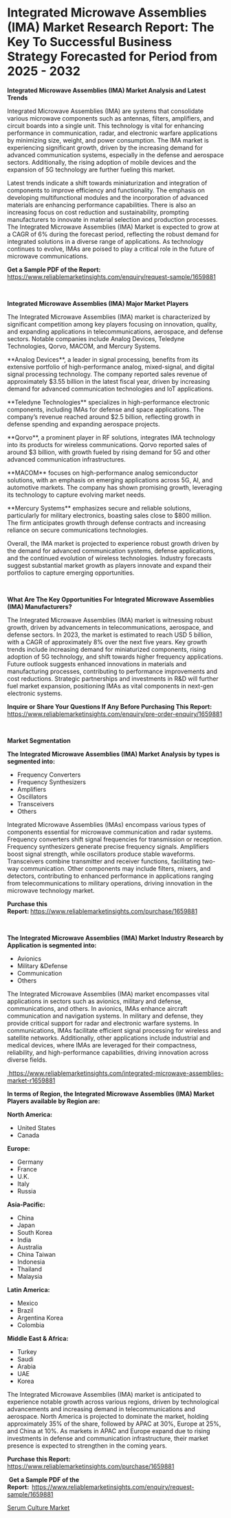 <p><h1>Integrated Microwave Assemblies (IMA) Market Research Report: The Key To Successful Business Strategy Forecasted for Period from 2025 - 2032</h1></p><p><strong>Integrated Microwave Assemblies (IMA) Market Analysis and Latest Trends</strong></p>
<p><p>Integrated Microwave Assemblies (IMA) are systems that consolidate various microwave components such as antennas, filters, amplifiers, and circuit boards into a single unit. This technology is vital for enhancing performance in communication, radar, and electronic warfare applications by minimizing size, weight, and power consumption. The IMA market is experiencing significant growth, driven by the increasing demand for advanced communication systems, especially in the defense and aerospace sectors. Additionally, the rising adoption of mobile devices and the expansion of 5G technology are further fueling this market.</p><p>Latest trends indicate a shift towards miniaturization and integration of components to improve efficiency and functionality. The emphasis on developing multifunctional modules and the incorporation of advanced materials are enhancing performance capabilities. There is also an increasing focus on cost reduction and sustainability, prompting manufacturers to innovate in material selection and production processes. The Integrated Microwave Assemblies (IMA) Market is expected to grow at a CAGR of 6% during the forecast period, reflecting the robust demand for integrated solutions in a diverse range of applications. As technology continues to evolve, IMAs are poised to play a critical role in the future of microwave communications.</p></p>
<p><strong>Get a Sample PDF of the Report:&nbsp;</strong> <a href="https://www.reliablemarketinsights.com/enquiry/request-sample/1659881?utm_campaign=3540&utm_medium=2&utm_source=Github&utm_content=ia&utm_term=29032025&utm_id=integrated-microwave-assemblies-ima">https://www.reliablemarketinsights.com/enquiry/request-sample/1659881</a></p>
<p>&nbsp;</p>
<p><strong>Integrated Microwave Assemblies (IMA) Major Market Players</strong></p>
<p><p>The Integrated Microwave Assemblies (IMA) market is characterized by significant competition among key players focusing on innovation, quality, and expanding applications in telecommunications, aerospace, and defense sectors. Notable companies include Analog Devices, Teledyne Technologies, Qorvo, MACOM, and Mercury Systems.</p><p>**Analog Devices**, a leader in signal processing, benefits from its extensive portfolio of high-performance analog, mixed-signal, and digital signal processing technology. The company reported sales revenue of approximately $3.55 billion in the latest fiscal year, driven by increasing demand for advanced communication technologies and IoT applications.</p><p>**Teledyne Technologies** specializes in high-performance electronic components, including IMAs for defense and space applications. The company’s revenue reached around $2.5 billion, reflecting growth in defense spending and expanding aerospace projects.</p><p>**Qorvo**, a prominent player in RF solutions, integrates IMA technology into its products for wireless communications. Qorvo reported sales of around $3 billion, with growth fueled by rising demand for 5G and other advanced communication infrastructures.</p><p>**MACOM** focuses on high-performance analog semiconductor solutions, with an emphasis on emerging applications across 5G, AI, and automotive markets. The company has shown promising growth, leveraging its technology to capture evolving market needs.</p><p>**Mercury Systems** emphasizes secure and reliable solutions, particularly for military electronics, boasting sales close to $800 million. The firm anticipates growth through defense contracts and increasing reliance on secure communications technologies.</p><p>Overall, the IMA market is projected to experience robust growth driven by the demand for advanced communication systems, defense applications, and the continued evolution of wireless technologies. Industry forecasts suggest substantial market growth as players innovate and expand their portfolios to capture emerging opportunities.</p></p>
<p>&nbsp;</p>
<p><strong>What Are The Key Opportunities For Integrated Microwave Assemblies (IMA) Manufacturers?</strong></p>
<p><p>The Integrated Microwave Assemblies (IMA) market is witnessing robust growth, driven by advancements in telecommunications, aerospace, and defense sectors. In 2023, the market is estimated to reach USD 5 billion, with a CAGR of approximately 8% over the next five years. Key growth trends include increasing demand for miniaturized components, rising adoption of 5G technology, and shift towards higher frequency applications. Future outlook suggests enhanced innovations in materials and manufacturing processes, contributing to performance improvements and cost reductions. Strategic partnerships and investments in R&D will further fuel market expansion, positioning IMAs as vital components in next-gen electronic systems.</p></p>
<p><strong>Inquire or Share Your Questions If Any Before Purchasing This Report:</strong> <a href="https://www.reliablemarketinsights.com/enquiry/pre-order-enquiry/1659881?utm_campaign=3540&utm_medium=2&utm_source=Github&utm_content=ia&utm_term=29032025&utm_id=integrated-microwave-assemblies-ima">https://www.reliablemarketinsights.com/enquiry/pre-order-enquiry/1659881</a></p>
<p>&nbsp;</p>
<p><strong>Market Segmentation</strong></p>
<p><strong>The Integrated Microwave Assemblies (IMA) Market Analysis by types is segmented into:</strong></p>
<p><ul><li>Frequency Converters</li><li>Frequency Synthesizers</li><li>Amplifiers</li><li>Oscillators</li><li>Transceivers</li><li>Others</li></ul></p>
<p><p>Integrated Microwave Assemblies (IMAs) encompass various types of components essential for microwave communication and radar systems. Frequency converters shift signal frequencies for transmission or reception. Frequency synthesizers generate precise frequency signals. Amplifiers boost signal strength, while oscillators produce stable waveforms. Transceivers combine transmitter and receiver functions, facilitating two-way communication. Other components may include filters, mixers, and detectors, contributing to enhanced performance in applications ranging from telecommunications to military operations, driving innovation in the microwave technology market.</p></p>
<p><strong>Purchase this Report:&nbsp;</strong><a href="https://www.reliablemarketinsights.com/purchase/1659881?utm_campaign=3540&utm_medium=2&utm_source=Github&utm_content=ia&utm_term=29032025&utm_id=integrated-microwave-assemblies-ima">https://www.reliablemarketinsights.com/purchase/1659881</a></p>
<p>&nbsp;</p>
<p><strong>The Integrated Microwave Assemblies (IMA) Market Industry Research by Application is segmented into:</strong></p>
<p><ul><li>Avionics</li><li>Military &Defense</li><li>Communication</li><li>Others</li></ul></p>
<p><p>The Integrated Microwave Assemblies (IMA) market encompasses vital applications in sectors such as avionics, military and defense, communications, and others. In avionics, IMAs enhance aircraft communication and navigation systems. In military and defense, they provide critical support for radar and electronic warfare systems. In communications, IMAs facilitate efficient signal processing for wireless and satellite networks. Additionally, other applications include industrial and medical devices, where IMAs are leveraged for their compactness, reliability, and high-performance capabilities, driving innovation across diverse fields.</p></p>
<p><a href="https://www.reliablemarketinsights.com/integrated-microwave-assemblies-market-r1659881?utm_campaign=3540&utm_medium=2&utm_source=Github&utm_content=ia&utm_term=29032025&utm_id=integrated-microwave-assemblies-ima">&nbsp;https://www.reliablemarketinsights.com/integrated-microwave-assemblies-market-r1659881</a></p>
<p><strong>In terms of Region, the Integrated Microwave Assemblies (IMA) Market Players available by Region are:</strong></p>
<p>
    <p> <strong> North America: </strong>
        <ul>
            <li>United States</li>
            <li>Canada</li>
        </ul>
        </p> 
    <p> <strong> Europe: </strong>
        <ul>
            <li>Germany</li>
            <li>France</li>
            <li>U.K.</li>
            <li>Italy</li>
            <li>Russia</li>
        </ul>
        </p> 
    <p> <strong> Asia-Pacific: </strong>
        <ul>
            <li>China</li>
            <li>Japan</li>
            <li>South Korea</li>
            <li>India</li>
            <li>Australia</li>
            <li>China Taiwan</li>
            <li>Indonesia</li>
            <li>Thailand</li>
            <li>Malaysia</li>
        </ul>
        </p> 
    <p> <strong> Latin America: </strong>
        <ul>
            <li>Mexico</li>
            <li>Brazil</li>
            <li>Argentina Korea</li>
            <li>Colombia</li>
        </ul>
        </p> 
    <p> <strong> Middle East & Africa: </strong>
        <ul>
            <li>Turkey</li>
            <li>Saudi</li>
            <li>Arabia</li>
            <li>UAE</li>
            <li>Korea</li>
        </ul>
    </p>
    </p>
<p><p>The Integrated Microwave Assemblies (IMA) market is anticipated to experience notable growth across various regions, driven by technological advancements and increasing demand in telecommunications and aerospace. North America is projected to dominate the market, holding approximately 35% of the share, followed by APAC at 30%, Europe at 25%, and China at 10%. As markets in APAC and Europe expand due to rising investments in defense and communication infrastructure, their market presence is expected to strengthen in the coming years.</p></p>
<p><strong>Purchase this Report: </strong><a href="https://www.reliablemarketinsights.com/purchase/1659881?utm_campaign=3540&utm_medium=2&utm_source=Github&utm_content=ia&utm_term=29032025&utm_id=integrated-microwave-assemblies-ima">https://www.reliablemarketinsights.com/purchase/1659881</a></p>
<p>&nbsp;<strong>Get a Sample PDF of the Report:&nbsp;&nbsp;</strong><a href="https://www.reliablemarketinsights.com/enquiry/request-sample/1659881?utm_campaign=3540&utm_medium=2&utm_source=Github&utm_content=ia&utm_term=29032025&utm_id=integrated-microwave-assemblies-ima">https://www.reliablemarketinsights.com/enquiry/request-sample/1659881</a></p>
<p><strong></strong></p>
<p><p><a href="https://github.com/vigatoimrene04/Market-Research-Report-List-1/blob/main/serum-culture-market.md?utm_campaign=3540&utm_medium=2&utm_source=Github&utm_content=ia&utm_term=29032025&utm_id=integrated-microwave-assemblies-ima">Serum Culture Market</a></p></p>